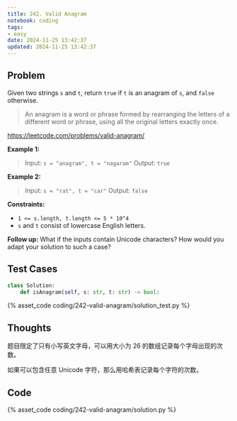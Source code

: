 ```yaml
---
title: 242. Valid Anagram
notebook: coding
tags:
- easy
date: 2024-11-25 13:42:37
updated: 2024-11-25 13:42:37
---
```

## Problem

Given two strings `s` and `t`, return `true` if `t` is an anagram of `s`, and `false` otherwise.

> An anagram is a word or phrase formed by rearranging the letters of a different word or phrase, using all the original letters exactly once.

<https://leetcode.com/problems/valid-anagram/>

**Example 1:**

> Input: `s = "anagram", t = "nagaram"`
> Output: `true`

**Example 2:**

> Input: `s = "rat", t = "car"`
> Output: `false`

**Constraints:**

- `1 <= s.length, t.length <= 5 * 10^4`
- `s` and `t` consist of lowercase English letters.

**Follow up:** What if the inputs contain Unicode characters? How would you adapt your solution to such a case?

## Test Cases

``` python
class Solution:
    def isAnagram(self, s: str, t: str) -> bool:
```

{% asset_code coding/242-valid-anagram/solution_test.py %}

## Thoughts

题目限定了只有小写英文字母，可以用大小为 26 的数组记录每个字母出现的次数。

如果可以包含任意 Unicode 字符，那么用哈希表记录每个字符的次数。

## Code

{% asset_code coding/242-valid-anagram/solution.py %}
